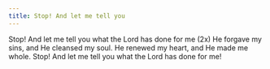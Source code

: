 ```yaml
---
title: Stop! And let me tell you
---
```

Stop! And let me tell you what the Lord has done for me (2x)
He forgave my sins, and He cleansed my soul. 
He renewed my heart,  and He made me whole.
Stop! And let me tell you what the Lord has done for me!